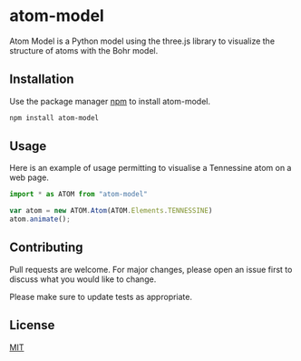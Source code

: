 # atom-model

Atom Model is a Python model using the three.js library to visualize the structure of atoms with the Bohr model.

## Installation

Use the package manager [npm](https://www.npmjs.com/) to install atom-model.

```bash
npm install atom-model
```

## Usage
Here is an example of usage permitting to visualise a Tennessine atom on a web page.

```javascript
import * as ATOM from "atom-model"

var atom = new ATOM.Atom(ATOM.Elements.TENNESSINE)
atom.animate();
```

## Contributing

Pull requests are welcome. For major changes, please open an issue first
to discuss what you would like to change.

Please make sure to update tests as appropriate.

## License

[MIT](https://choosealicense.com/licenses/mit/)